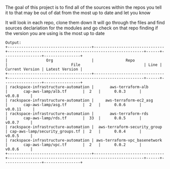 The goal of this project is to find all of the sources within the repos you tell it to that may be out of dat from the most up to date and let you know


It will look in each repo, clone them down
It will go through the files and find sources declariation for the modules and go check on that repo finding if the version you are using is the most up to date

```
Output:
+-------------------------------------+-------------------------------+------------------------------------------------------------+------+-----------------+----------------+
|                 Org                 |              Repo             |                            File                            | Line | Current Version | Latest Version |
+-------------------------------------+-------------------------------+------------------------------------------------------------+------+-----------------+----------------+
| rackspace-infrastructure-automation |       aws-terraform-alb       |       cap-aws-lamp/alb.tf       |  2   |      0.0.3      |     v0.0.8     |
| rackspace-infrastructure-automation |     aws-terraform-ec2_asg     |       cap-aws-lamp/asg.tf       |  2   |      0.0.6      |    v0.0.11     |
| rackspace-infrastructure-automation |       aws-terraform-rds       |       cap-aws-lamp/rds.tf       |  33  |      0.0.5      |     v0.0.7     |
| rackspace-infrastructure-automation |  aws-terraform-security_group | cap-aws-lamp/security_groups.tf |  2   |      0.0.4      |     v0.0.5     |
| rackspace-infrastructure-automation | aws-terraform-vpc_basenetwork |       cap-aws-lamp/vpc.tf       |  2   |      0.0.2      |     v0.0.6     |
+-------------------------------------+-------------------------------+------------------------------------------------------------+------+-----------------+----------------+
```